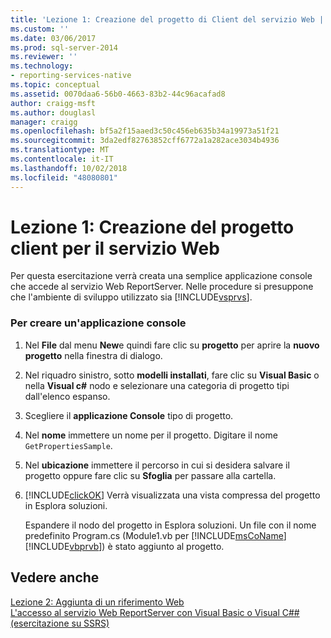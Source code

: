 ```yaml
---
title: 'Lezione 1: Creazione del progetto di Client del servizio Web | Microsoft Docs'
ms.custom: ''
ms.date: 03/06/2017
ms.prod: sql-server-2014
ms.reviewer: ''
ms.technology:
- reporting-services-native
ms.topic: conceptual
ms.assetid: 0070daa6-56b0-4663-83b2-44c96acafad8
author: craigg-msft
ms.author: douglasl
manager: craigg
ms.openlocfilehash: bf5a2f15aaed3c50c456eb635b34a19973a51f21
ms.sourcegitcommit: 3da2edf82763852cff6772a1a282ace3034b4936
ms.translationtype: MT
ms.contentlocale: it-IT
ms.lasthandoff: 10/02/2018
ms.locfileid: "48080801"
---
```

# <a name="lesson-1-creating-the-web-service-client-project"></a>Lezione 1: Creazione del progetto client per il servizio Web
  Per questa esercitazione verrà creata una semplice applicazione console che accede al servizio Web ReportServer. Nelle procedure si presuppone che l'ambiente di sviluppo utilizzato sia [!INCLUDE[vsprvs](../includes/vsprvs-md.md)].  
  
### <a name="to-create-a-console-application"></a>Per creare un'applicazione console  
  
1.  Nel **File** dal menu **New**e quindi fare clic su **progetto** per aprire la **nuovo progetto** nella finestra di dialogo.  
  
2.  Nel riquadro sinistro, sotto **modelli installati**, fare clic su **Visual Basic** o nella **Visual c#** nodo e selezionare una categoria di progetto tipi dall'elenco espanso.  
  
3.  Scegliere il **applicazione Console** tipo di progetto.  
  
4.  Nel **nome** immettere un nome per il progetto. Digitare il nome `GetPropertiesSample`.  
  
5.  Nel **ubicazione** immettere il percorso in cui si desidera salvare il progetto oppure fare clic su **Sfoglia** per passare alla cartella.  
  
6.  [!INCLUDE[clickOK](../includes/clickok-md.md)] Verrà visualizzata una vista compressa del progetto in Esplora soluzioni.  
  
     Espandere il nodo del progetto in Esplora soluzioni. Un file con il nome predefinito Program.cs (Module1.vb per [!INCLUDE[msCoName](../includes/msconame-md.md)] [!INCLUDE[vbprvb](../includes/vbprvb-md.md)]) è stato aggiunto al progetto.  
  
## <a name="see-also"></a>Vedere anche  
 [Lezione 2: Aggiunta di un riferimento Web](../../2014/tutorials/lesson-2-adding-a-web-reference.md)   
 [L'accesso al servizio Web ReportServer con Visual Basic o Visual C#&#35; &#40;esercitazione su SSRS&#41;](../../2014/tutorials/access-report-server-web-service-vb-vcsharp-ssrs-tutorial.md)  
  
  
